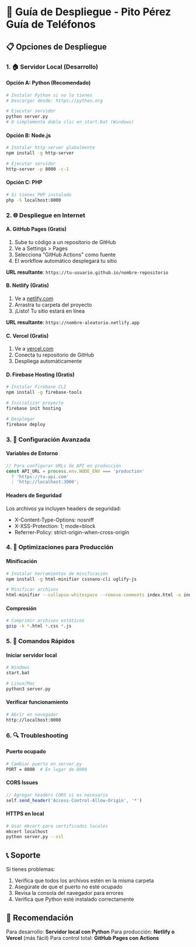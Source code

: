# 🚀 Guía de Despliegue - Pito Pérez Guía de Teléfonos

## 📋 Opciones de Despliegue

### 1. 🏠 **Servidor Local (Desarrollo)**

#### Opción A: Python (Recomendado)
```bash
# Instalar Python si no lo tienes
# Descargar desde: https://python.org

# Ejecutar servidor
python server.py
# O simplemente doble clic en start.bat (Windows)
```

#### Opción B: Node.js
```bash
# Instalar http-server globalmente
npm install -g http-server

# Ejecutar servidor
http-server -p 8000 -c-1
```

#### Opción C: PHP
```bash
# Si tienes PHP instalado
php -S localhost:8000
```

### 2. 🌐 **Despliegue en Internet**

#### A. **GitHub Pages (Gratis)**
1. Sube tu código a un repositorio de GitHub
2. Ve a Settings > Pages
3. Selecciona "GitHub Actions" como fuente
4. El workflow automático desplegará tu sitio

**URL resultante**: `https://tu-usuario.github.io/nombre-repositorio`

#### B. **Netlify (Gratis)**
1. Ve a [netlify.com](https://netlify.com)
2. Arrastra tu carpeta del proyecto
3. ¡Listo! Tu sitio estará en línea

**URL resultante**: `https://nombre-aleatorio.netlify.app`

#### C. **Vercel (Gratis)**
1. Ve a [vercel.com](https://vercel.com)
2. Conecta tu repositorio de GitHub
3. Despliega automáticamente

#### D. **Firebase Hosting (Gratis)**
```bash
# Instalar Firebase CLI
npm install -g firebase-tools

# Inicializar proyecto
firebase init hosting

# Desplegar
firebase deploy
```

### 3. 🔧 **Configuración Avanzada**

#### Variables de Entorno
```javascript
// Para configurar URLs de API en producción
const API_URL = process.env.NODE_ENV === 'production' 
  ? 'https://tu-api.com' 
  : 'http://localhost:3000';
```

#### Headers de Seguridad
Los archivos ya incluyen headers de seguridad:
- X-Content-Type-Options: nosniff
- X-XSS-Protection: 1; mode=block
- Referrer-Policy: strict-origin-when-cross-origin

### 4. 📱 **Optimizaciones para Producción**

#### Minificación
```bash
# Instalar herramientas de minificación
npm install -g html-minifier cssnano-cli uglify-js

# Minificar archivos
html-minifier --collapse-whitespace --remove-comments index.html -o index.min.html
```

#### Compresión
```bash
# Comprimir archivos estáticos
gzip -k *.html *.css *.js
```

### 5. 🚀 **Comandos Rápidos**

#### Iniciar servidor local
```bash
# Windows
start.bat

# Linux/Mac
python3 server.py
```

#### Verificar funcionamiento
```bash
# Abrir en navegador
http://localhost:8000
```

### 6. 🔍 **Troubleshooting**

#### Puerto ocupado
```bash
# Cambiar puerto en server.py
PORT = 8080  # En lugar de 8000
```

#### CORS Issues
```javascript
// Agregar headers CORS si es necesario
self.send_header('Access-Control-Allow-Origin', '*')
```

#### HTTPS en local
```bash
# Usar mkcert para certificados locales
mkcert localhost
python server.py --ssl
```

## 📞 **Soporte**

Si tienes problemas:
1. Verifica que todos los archivos estén en la misma carpeta
2. Asegúrate de que el puerto no esté ocupado
3. Revisa la consola del navegador para errores
4. Verifica que Python esté instalado correctamente

## 🎯 **Recomendación**

Para desarrollo: **Servidor local con Python**
Para producción: **Netlify o Vercel** (más fácil)
Para control total: **GitHub Pages con Actions**
